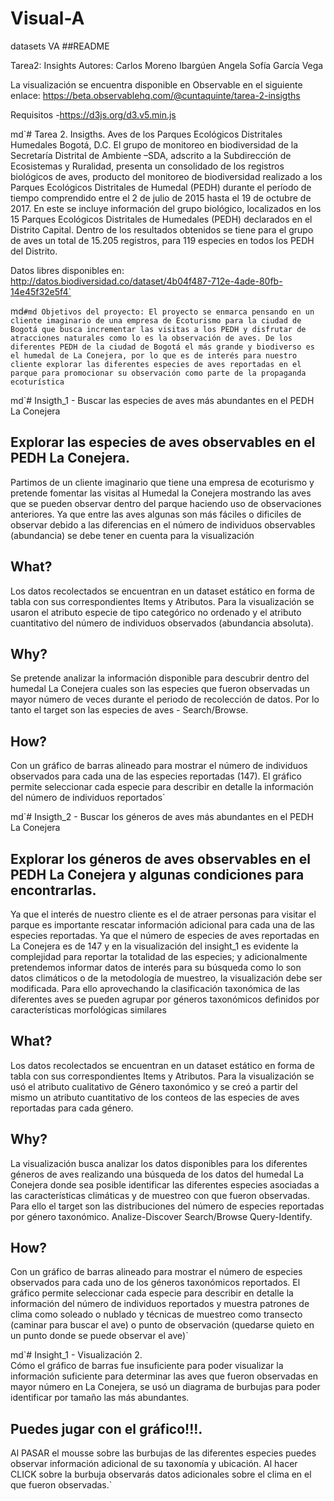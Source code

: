 # Visual-A
datasets VA
##README

Tarea2: Insights
Autores: 
	Carlos Moreno Ibargúen 
	Angela Sofía García Vega 

La visualización se encuentra disponible en Observable en el siguiente enlace:
https://beta.observablehq.com/@cuntaquinte/tarea-2-insigths

Requisitos
-https://d3js.org/d3.v5.min.js


md`# Tarea 2. Insigths. Aves de los Parques Ecológicos Distritales Humedales Bogotá, D.C. 
El grupo de monitoreo en biodiversidad de la Secretaría Distrital de Ambiente –SDA, adscrito a la Subdirección de Ecosistemas y Ruralidad, presenta un consolidado de los registros biológicos de aves, producto del monitoreo de biodiversidad realizado a los Parques Ecológicos Distritales de Humedal (PEDH) durante el período de tiempo comprendido entre el 2 de julio de 2015 hasta el 19 de octubre de 2017. En este se incluye información del grupo biológico, localizados en los 15 Parques Ecológicos Distritales de Humedales (PEDH) declarados en el Distrito Capital. Dentro de los resultados obtenidos se tiene para el grupo de aves un total de 15.205 registros, para 119 especies en todos los PEDH del Distrito.

Datos libres disponibles en: http://datos.biodiversidad.co/dataset/4b04f487-712e-4ade-80fb-14e45f32e5f4`

md`#md Objetivos del proyecto:
El proyecto se enmarca pensando en un cliente imaginario de una empresa de Ecoturismo para la ciudad de Bogotá que busca incrementar las visitas a los PEDH y disfrutar de atracciones naturales como lo es la observación de aves. De los diferentes PEDH de la ciudad de Bogotá el más grande y biodiverso es el humedal de La Conejera, por lo que es de interés para nuestro cliente explorar las diferentes especies de aves reportadas en el parque para promocionar su observación como parte de la propaganda ecoturística`

md`# Insigth_1 - Buscar las especies de aves más abundantes en el PEDH La Conejera
##  Explorar las especies de aves observables en el PEDH La Conejera. 
Partimos de un cliente imaginario que tiene una empresa de ecoturismo y pretende fomentar las visitas al Humedal la Conejera mostrando las aves que se pueden observar dentro del parque haciendo uso de observaciones anteriores. Ya que entre las aves algunas son más fáciles o dificiles de observar debido a las diferencias en el número de individuos observables (abundancia) se debe tener en cuenta para la visualización
## What?
Los datos recolectados se encuentran en un dataset estático en forma de tabla con sus correspondientes Items y Atributos. Para la visualización se usaron el atributo especie de tipo categórico no ordenado y el atributo cuantitativo del número de individuos observados (abundancia absoluta).
## Why?
Se pretende analizar la información disponible para descubrir dentro del humedal La Conejera cuales son las especies que fueron observadas un mayor número de veces durante el periodo de recolección de datos. Por lo tanto el target son las especies de aves - Search/Browse.
## How?
Con un gráfico de barras alineado para mostrar el número de individuos observados para cada una de las especies reportadas (147). El gráfico permite seleccionar cada especie para describir en detalle la información del número de individuos reportados`


md`# Insigth_2 - Buscar los géneros de aves más abundantes en el PEDH La Conejera
##  Explorar los géneros de aves observables en el PEDH La Conejera y algunas condiciones para encontrarlas. 
Ya que el interés de nuestro cliente es el de atraer personas para visitar el parque es importante rescatar información adicional para cada una de las especies reportadas. Ya que el número de especies de aves reportadas en La Conejera es de 147 y en la visualización del insight_1 es evidente la complejidad para reportar la totalidad de las especies; y adicionalmente pretendemos informar datos de interés para su búsqueda como lo son datos climáticos o de la metodología de muestreo, la visualización debe ser modificada. Para ello aprovechando la clasificación taxonómica de las diferentes aves se pueden agrupar por géneros taxonómicos definidos por características morfológicas similares 

## What?
Los datos recolectados se encuentran en un dataset estático en forma de tabla con sus correspondientes Items y Atributos. Para la visualización se usó el atributo cualitativo de Género taxonómico y se creó a partir del mismo un atributo cuantitativo de los conteos de las especies de aves reportadas para cada género.
## Why?
La visualización busca analizar los datos disponibles para los diferentes géneros de aves realizando una búsqueda de los datos del humedal La Conejera donde sea posible identificar las diferentes especies asociadas a las características climáticas y de muestreo con que fueron observadas. Para ello el target son las distribuciones del número de especies reportadas por género taxonómico. Analize-Discover Search/Browse Query-Identify.
## How?
Con un gráfico de barras alineado para mostrar el número de especies observados para cada uno de los géneros taxonómicos reportados. El gráfico permite seleccionar cada especie para describir en detalle la información del número de individuos reportados y muestra patrones de clima como soleado o nublado y técnicas de muestreo como transecto (caminar para buscar el ave) o punto de observación (quedarse quieto en un punto donde se puede observar el ave)`

md`# Insight_1 - Visualización 2.  
Cómo el gráfico de barras fue insuficiente para poder visualizar la información suficiente para determinar las aves que fueron observadas en mayor número en La Conejera, se usó un diagrama de burbujas para poder identificar por tamaño las más abundantes.
## Puedes jugar con el gráfico!!!.
Al PASAR el mousse sobre las burbujas de las diferentes especies puedes observar información adicional de su taxonomía y ubicación.
Al hacer CLICK sobre la burbuja observarás datos adicionales sobre el clima en el que fueron observadas.`



